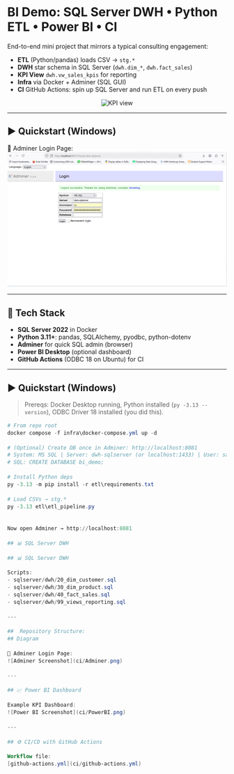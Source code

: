 # BI Demo: SQL Server DWH • Python ETL • Power BI • CI

End-to-end mini project that mirrors a typical consulting engagement:
- **ETL** (Python/pandas) loads CSV → `stg.*`
- **DWH** star schema in SQL Server (`dwh.dim_*`, `dwh.fact_sales`)
- **KPI View** `dwh.vw_sales_kpis` for reporting
- **Infra** via Docker + Adminer (SQL GUI)
- **CI** GitHub Actions: spin up SQL Server and run ETL on every push

<p align="center">
  <img src="docs/screenshots/kpi_view.png" alt="KPI view" width="720"/>
</p>

---


## ▶️ Quickstart (Windows)

📖 Adminer Login Page:  
![Adminer Screenshot](ci/Adminer.png)

---


## 🔧 Tech Stack
- **SQL Server 2022** in Docker
- **Python 3.11+**: pandas, SQLAlchemy, pyodbc, python-dotenv
- **Adminer** for quick SQL admin (browser)
- **Power BI Desktop** (optional dashboard)
- **GitHub Actions** (ODBC 18 on Ubuntu) for CI

---

## ▶️ Quickstart (Windows)

> Prereqs: Docker Desktop running, Python installed (`py -3.13 --version`), ODBC Driver 18 installed (you did this).

```powershell
# From repo root
docker compose -f infra\docker-compose.yml up -d

# (Optional) Create DB once in Adminer: http://localhost:8081
# System: MS SQL | Server: dwh-sqlserver (or localhost:1433) | User: sa | Pwd: <your SA pwd>
# SQL: CREATE DATABASE bi_demo;

# Install Python deps
py -3.13 -m pip install -r etl\requirements.txt

# Load CSVs → stg.*
py -3.13 etl\etl_pipeline.py


Now open Adminer → http://localhost:8081

## 📊 SQL Server DWH

## 📊 SQL Server DWH

Scripts:
- sqlserver/dwh/20_dim_customer.sql
- sqlserver/dwh/30_dim_product.sql
- sqlserver/dwh/40_fact_sales.sql
- sqlserver/dwh/99_views_reporting.sql

---

##  Repository Structure:
## Diagram

📖 Adminer Login Page:  
![Adminer Screenshot](ci/Adminer.png)

---

## 📈 Power BI Dashboard

Example KPI Dashboard:  
![Power BI Screenshot](ci/PowerBI.png)

---

## ⚙️ CI/CD with GitHub Actions

Workflow file:  
[github-actions.yml](ci/github-actions.yml)


